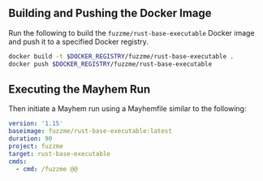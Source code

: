 ## Building and Pushing the Docker Image

Run the following to build the `fuzzme/rust-base-executable` Docker image and push it to a specified Docker registry.

```sh
docker build -t $DOCKER_REGISTRY/fuzzme/rust-base-executable .
docker push $DOCKER_REGISTRY/fuzzme/rust-base-executable
```

## Executing the Mayhem Run

Then initiate a Mayhem run using a Mayhemfile similar to the following:

```yaml
version: '1.15'
baseimage: fuzzme/rust-base-executable:latest
duration: 90
project: fuzzme
target: rust-base-executable
cmds:
  - cmd: /fuzzme @@
```
